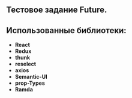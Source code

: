 ## Тестовое задание Future.
## Использованные библиотеки:

- **React**  
- **Redux**  
- **thunk**  
- **reselect**  
- **axios**  
- **Semantic-UI**   
- **prop-Types** 
- **Ramda**  

